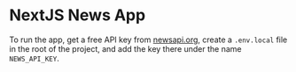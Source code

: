 # NextJS News App 

To run the app, get a free API key from [newsapi.org](https://newsapi.org/), create a `.env.local` file in the root of the project, and add the key there under the name `NEWS_API_KEY`.

